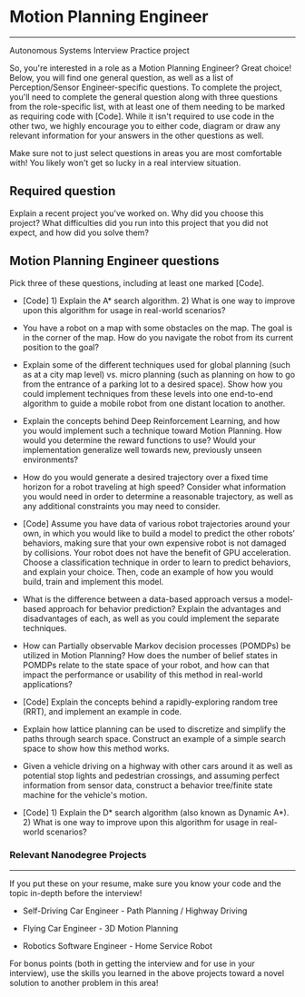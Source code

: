 # Motion Planning Engineer

___
Autonomous Systems Interview Practice project


So, you're interested in a role as a Motion Planning Engineer? Great choice! Below, you will find one general question, as well as a list of Perception/Sensor Engineer-specific questions. To complete the project, you'll need to complete the general question along with three questions from the role-specific list, with at least one of them needing to be marked as requiring code with [Code]. While it isn't required to use code in the other two, we highly encourage you to either code, diagram or draw any relevant information for your answers in the other questions as well.

Make sure not to just select questions in areas you are most comfortable with! You likely won't get so lucky in a real interview situation.

## Required question

Explain a recent project you've worked on. Why did you choose this project? What difficulties did you run into this project that you did not expect, and how did you solve them?

## Motion Planning Engineer questions

Pick three of these questions, including at least one marked [Code].

- [Code] 1) Explain the A* search algorithm. 2) What is one way to improve upon this algorithm for usage in real-world scenarios?


- You have a robot on a map with some obstacles on the map. The goal is in the corner of the map. How do you navigate the robot from its current position to the goal?


- Explain some of the different techniques used for global planning (such as at a city map level) vs. micro planning (such as planning on how to go from the entrance of a parking lot to a desired space). Show how you could implement techniques from these levels into one end-to-end algorithm to guide a mobile robot from one distant location to another.


- Explain the concepts behind Deep Reinforcement Learning, and how you would implement such a technique toward Motion Planning. How would you determine the reward functions to use? Would your implementation generalize well towards new, previously unseen environments?


- How do you would generate a desired trajectory over a fixed time horizon for a robot traveling at high speed? Consider what information you would need in order to determine a reasonable trajectory, as well as any additional constraints you may need to consider.


- [Code] Assume you have data of various robot trajectories around your own, in which you would like to build a model to predict the other robots’ behaviors, making sure that your own expensive robot is not damaged by collisions. Your robot does not have the benefit of GPU acceleration. Choose a classification technique in order to learn to predict behaviors, and explain your choice. Then, code an example of how you would build, train and implement this model.


- What is the difference between a data-based approach versus a model-based approach for behavior prediction? Explain the advantages and disadvantages of each, as well as you could implement the separate techniques.


- How can Partially observable Markov decision processes (POMDPs) be utilized in Motion Planning? How does the number of belief states in POMDPs relate to the state space of your robot, and how can that impact the performance or usability of this method in real-world applications?


- [Code] Explain the concepts behind a rapidly-exploring random tree (RRT), and implement an example in code.


- Explain how lattice planning can be used to discretize and simplify the paths through search space. Construct an example of a simple search space to show how this method works.


- Given a vehicle driving on a highway with other cars around it as well as potential stop lights and pedestrian crossings, and assuming perfect information from sensor data, construct a behavior tree/finite state machine for the vehicle's motion.


- [Code] 1) Explain the D* search algorithm (also known as Dynamic A*). 2) What is one way to improve upon this algorithm for usage in real-world scenarios?

### Relevant Nanodegree Projects

---
If you put these on your resume, make sure you know your code and the topic in-depth before the interview!

- Self-Driving Car Engineer - Path Planning / Highway Driving
  
- Flying Car Engineer - 3D Motion Planning

- Robotics Software Engineer - Home Service Robot

For bonus points (both in getting the interview and for use in your interview), use the skills you learned in the above projects toward a novel solution to another problem in this area!
